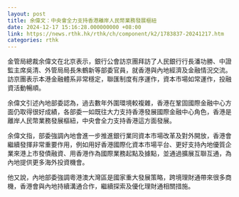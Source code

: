```yaml
---
layout: post
title: 余偉文：中央會全力支持香港離岸人民幣業務發展樞紐
date: 2024-12-17 15:16:28.000000000 +08:00
link: https://news.rthk.hk/rthk/ch/component/k2/1783837-20241217.htm
categories: rthk
---
```


金管局總裁余偉文在北京表示，銀行公會訪京團拜訪了人民銀行行長潘功勝、中證監主席吳清、外管局局長朱鶴新等部委官員，就香港與內地經濟及金融情況交流。訪京團表示本港金融體系非常穩定，聯匯制度有序運作，資本市場如常運作，投融資活動暢順。

余偉文引述內地部委認為，過去數年外圍環境較複雜，香港在鞏固國際金融中心方面仍取得很好成績，各部委一如既往大力支持香港發展國際金融中心角色，香港是離岸人民幣業務發展樞紐，中央會全力支持香港這方面發展。

余偉文指，部委強調內地會進一步推進銀行業同資本市場改革及對外開放，香港會繼續發揮非常重要作用，例如用好香港國際化資本市場平台、更好支持內地優質企業來港上市發債融資、用香港作為國際業務起點及據點，並通過擴展互聯互通，為內地提供更多海外投資機會。

他又說，內地部委強調粵港澳大灣區是國家重大發展策略，跨境理財通帶來很多商機，香港會與內地持續溝通合作，繼續探索及優化理財通相關措施。
